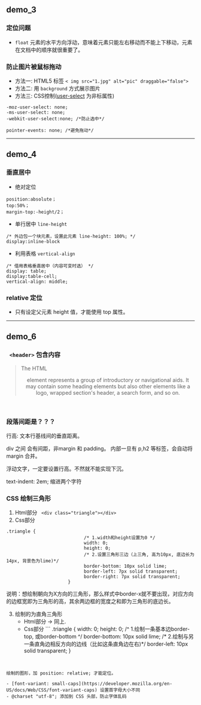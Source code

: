 ## demo_3
### 定位问题
- `float`
 元素的水平方向浮动，意味着元素只能左右移动而不能上下移动，元素在文档中的顺序就很重要了。

### 防止图片被鼠标拖动
- 方法一: HTML5 标签 `< img src="1.jpg" alt="pic" draggable="false">`
- 方法二: 用 `background` 方式展示图片
- 方法三: CSS控制([user-select](https://developer.mozilla.org/en-US/docs/Web/CSS/user-select) 为非标属性)
 ```
-moz-user-select: none;
-ms-user-select: none;
 -webkit-user-select:none; /*防止选中*/

 pointer-events: none; /*避免拖动*/
 ```

---
## demo_4

### 垂直居中
- 绝对定位
 ```
position:absolute；
top:50%；
margin-top:-height/2；
 ```

- 单行居中 `line-height`
 ```
/* 外边包一个块元素，设置此元素 line-height: 100%; */
display:inline-block
 ```
- 利用表格 `vertical-align`
 ```
/* 借用表格垂直居中（内容可变时选） */
display: table;
display:table-cell;
vertical-align: middle;
 ```

### relative 定位
- 只有设定父元素 height 值，才能使用 top 属性。

---
## demo_6

###  ` <header>` 包含内容
 > The HTML <header> element represents a group of introductory or navigational aids. It may contain some heading elements but also other elements like a logo, wrapped section's header, a search form, and so on.

### 段落间距是？？？
行高: 文本行基线间的垂直距离。

div 之间 会有间距，非margin 和 padding。 内部一旦有 p,h2 等标签，会自动将 margin 合并。

浮动文字，一定要设置行高。不然就不能实现下沉。

text-indent: 2em; 缩进两个字符

### CSS 绘制三角形
1. Html部分 ` <div class="triangle"></div>`
2. Css部分
 ```
 .triangle {
                              /* 1.width和height设置为0 */
                              width: 0;
                              height: 0;
                              /* 2.设置三角形三边（上三角, 高为10px, 底边长为14px, 背景色为lime)*/
                              border-bottom: 10px solid lime;
                              border-left: 7px solid transparent;
                              border-right: 7px solid transparent;
                        }
 ```

 说明：想绘制朝向为X方向的三角形，那么样式中border-x就不要出现，对应方向的边框宽即为三角形的高，其余两边框的宽度之和即为三角形的底边长。

3. 绘制的为直角三角形 
      - Html部分 ->  同上.
      -  Css部分
       ```
  .triangle {
                                         width: 0;
                                         height: 0;
                                         /^ 1.绘制一条基本边border-top, 或border-bottom ^/
                                         border-bottom: 10px solid lime;
/* 2.绘制与另一条直角边相反方向的边线（比如这条直角边在右)*/
                                         border-left: 10px solid transparent;
                                    }
 ```


绘制的图形，加 position: relative; 才能定位。

- [font-variant: small-caps](https://developer.mozilla.org/en-US/docs/Web/CSS/font-variant-caps) 设置首字母大小不同
- @charset "utf-8"; 添加到 CSS 头部，防止字体乱码
